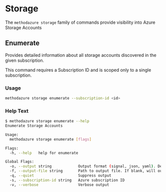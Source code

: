 # Storage

The `methodazure storage` family of commands provide visibility into Azure Storage Accounts

## Enumerate

Provides detailed information about all storage accounts discovered in the given subscription.

This command requires a Subscription ID and is scoped only to a single subscription.

### Usage

```bash
methodazure storage enumerate --subscription-id <id>
```

### Help Text

```bash
$ methodazure storage enumerate --help
Enumerate Storage Accounts

Usage:
  methodazure storage enumerate [flags]

Flags:
  -h, --help   help for enumerate

Global Flags:
  -o, --output string            Output format (signal, json, yaml). Default value is signal (default "signal")
  -f, --output-file string       Path to output file. If blank, will output to STDOUT
  -q, --quiet                    Suppress output
  -s, --subscription-id string   Azure subscription ID
  -v, --verbose                  Verbose output
```

